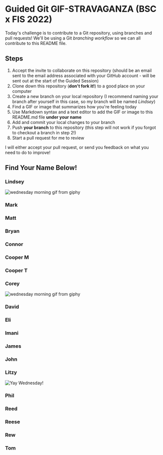 # Guided Git GIF-STRAVAGANZA (BSC x FIS 2022)

Today's challenge is to contribute to a Git repository, using branches and pull requests! We'll be using a Git *branching workflow* so we can all contribute to this README file.

## Steps

1. Accept the invite to collaborate on this repository (should be an email sent to the email address associated with your GitHub account - will be sent out at the start of the Guided Session)
2. Clone down this repository (**don't fork it!**) to a good place on your computer
3. Create a new branch on your local repository (I recommend naming your branch after yourself in this case, so my branch will be named _Lindsey_)
4. Find a GIF or image that summarizes how you're feeling today
5. Use Markdown syntax and a text editor to add the GIF or image to this README.md file **under your name**
6. Add and commit your local changes to your branch
7. Push **your branch** to this repository (this step will not work if you forgot to checkout a branch in step 2!)
8. Start a pull request for me to review

I will either accept your pull request, or send you feedback on what you need to do to improve!

## Find Your Name Below!

### Lindsey

![wednesday morning gif from giphy](https://media.giphy.com/media/wdgX1eCnUd8ZzWIMi4/giphy-downsized.gif)

### Mark



### Matt



### Bryan



### Connor



### Cooper M



### Cooper T



### Corey

![wednesday morning gif from giphy](https://media.giphy.com/media/p8Uw3hzdAE2dO/giphy.gif)

### David



### Eli



### Imani



### James



### John



### Litzy

![Yay Wednesday!](https://media.giphy.com/media/8szve9QiAu0qePmtLE/giphy-downsized.gif)

### Phil



### Reed



### Reese



### Rew



### Tom


